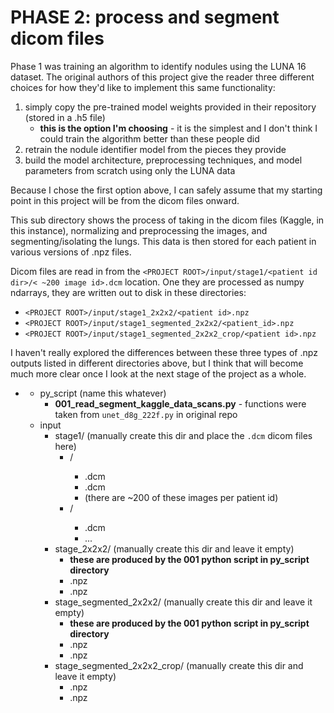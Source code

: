 

# PHASE 2: process and segment dicom files

Phase 1 was training an algorithm to identify nodules using the LUNA 16 dataset. The original authors of this project give the reader three different choices for how they'd like to implement this same functionality:

1) simply copy the pre-trained model weights provided in their repository (stored in a .h5 file) 
	- **this is the option I'm choosing** - it is the simplest and I don't think I could train the algorithm better than these people did
2) retrain the nodule identifier model from the pieces they provide
3) build the model architecture, preprocessing techniques, and model parameters from scratch using only the LUNA data


Because I chose the first option above, I can safely assume that my starting point in this project will be from the dicom files onward.


This sub directory shows the process of taking in the dicom files (Kaggle, in this instance), normalizing and preprocessing the images, and segmenting/isolating the lungs. This data is then stored for each patient in various versions of .npz files. 

Dicom files are read in from the `<PROJECT ROOT>/input/stage1/<patient id dir>/< ~200 image id>.dcm` location. One they are processed as numpy ndarrays, they are written out to disk in these directories:


* `<PROJECT ROOT>/input/stage1_2x2x2/<patient id>.npz`
* `<PROJECT ROOT>/input/stage1_segmented_2x2x2/<patient_id>.npz`
* `<PROJECT ROOT>/input/stage1_segmented_2x2x2_crop/<patient id>.npz`


I haven't really explored the differences between these three types of .npz outputs listed in different directories above, but I think that will become much more clear once I look at the next stage of the project as a whole. 


* **<PROJECT ROOT>**
	- py_script (name this whatever)
		* **001_read_segment_kaggle_data_scans.py** - functions were taken from `unet_d8g_222f.py` in original repo
	- input
		* stage1/   (manually create this dir and place the `.dcm` dicom files here)
			- <patient one dir name>/
				* <image id>.dcm
				* <image id>.dcm
				* (there are ~200 of these images per patient id)
			- <patient two dir name>/
				* <image id>.dcm
				* ...
		* stage_2x2x2/  (manually create this dir and leave it empty)
			- **these are produced by the 001 python script in py_script directory**
			- <patient one id>.npz
			- <patient two id>.npz
		* stage_segmented_2x2x2/  (manually create this dir and leave it empty)
			- **these are produced by the 001 python script in py_script directory**
			- <patient one id>.npz
			- <patient two id>.npz
		* stage_segmented_2x2x2_crop/   (manually create this dir and leave it empty)
			- <patient one id>.npz
			- <patient two id>.npz

			
